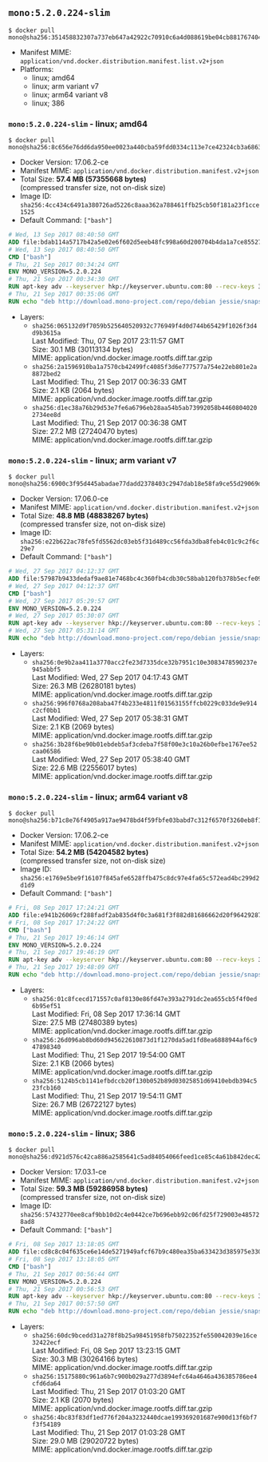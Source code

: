 ## `mono:5.2.0.224-slim`

```console
$ docker pull mono@sha256:351458832307a737eb647a42922c70910c6a4d088619be04cb8817674046a5cc
```

-	Manifest MIME: `application/vnd.docker.distribution.manifest.list.v2+json`
-	Platforms:
	-	linux; amd64
	-	linux; arm variant v7
	-	linux; arm64 variant v8
	-	linux; 386

### `mono:5.2.0.224-slim` - linux; amd64

```console
$ docker pull mono@sha256:8c656e76dd6da950ee0023a440cba59fdd0334c113e7ce42324cb3a6863d94da
```

-	Docker Version: 17.06.2-ce
-	Manifest MIME: `application/vnd.docker.distribution.manifest.v2+json`
-	Total Size: **57.4 MB (57355668 bytes)**  
	(compressed transfer size, not on-disk size)
-	Image ID: `sha256:4cc434c6491a380726ad5226c8aaa362a788461ffb25cb50f181a23f1cce1525`
-	Default Command: `["bash"]`

```dockerfile
# Wed, 13 Sep 2017 08:40:50 GMT
ADD file:bdab114a5717b42a5e02e6f602d5eeb48fc998a60d200704b4da1a7ce8552775 in / 
# Wed, 13 Sep 2017 08:40:50 GMT
CMD ["bash"]
# Thu, 21 Sep 2017 00:34:24 GMT
ENV MONO_VERSION=5.2.0.224
# Thu, 21 Sep 2017 00:34:30 GMT
RUN apt-key adv --keyserver hkp://keyserver.ubuntu.com:80 --recv-keys 3FA7E0328081BFF6A14DA29AA6A19B38D3D831EF
# Thu, 21 Sep 2017 00:35:06 GMT
RUN echo "deb http://download.mono-project.com/repo/debian jessie/snapshots/$MONO_VERSION main" > /etc/apt/sources.list.d/mono-official.list   && apt-get update   && apt-get install -y mono-runtime   && rm -rf /var/lib/apt/lists/* /tmp/*
```

-	Layers:
	-	`sha256:065132d9f7059b525640520932c776949f4d0d744b65429f1026f3d4d9b3615a`  
		Last Modified: Thu, 07 Sep 2017 23:11:57 GMT  
		Size: 30.1 MB (30113134 bytes)  
		MIME: application/vnd.docker.image.rootfs.diff.tar.gzip
	-	`sha256:2a1596910ba1a7570cb42499fc4085f3d6e777577a754e22eb801e2a8872bed2`  
		Last Modified: Thu, 21 Sep 2017 00:36:33 GMT  
		Size: 2.1 KB (2064 bytes)  
		MIME: application/vnd.docker.image.rootfs.diff.tar.gzip
	-	`sha256:d1ec38a76b29d53e7fe6a6796eb28aa54b5ab73992058b44608040202734ee8d`  
		Last Modified: Thu, 21 Sep 2017 00:36:38 GMT  
		Size: 27.2 MB (27240470 bytes)  
		MIME: application/vnd.docker.image.rootfs.diff.tar.gzip

### `mono:5.2.0.224-slim` - linux; arm variant v7

```console
$ docker pull mono@sha256:6900c3f95d445abadae77dadd2378403c2947dab18e58fa9ce55d29069dab760
```

-	Docker Version: 17.06.0-ce
-	Manifest MIME: `application/vnd.docker.distribution.manifest.v2+json`
-	Total Size: **48.8 MB (48838267 bytes)**  
	(compressed transfer size, not on-disk size)
-	Image ID: `sha256:e22b622ac78fe5fd5562dc03eb5f31d489cc56fda3dba8feb4c01c9c2f6c29e7`
-	Default Command: `["bash"]`

```dockerfile
# Wed, 27 Sep 2017 04:12:37 GMT
ADD file:57987b9433dedaf9ae81e7468bc4c360fb4cdb30c58bab120fb378b5ecfe0956 in / 
# Wed, 27 Sep 2017 04:12:37 GMT
CMD ["bash"]
# Wed, 27 Sep 2017 05:29:57 GMT
ENV MONO_VERSION=5.2.0.224
# Wed, 27 Sep 2017 05:30:07 GMT
RUN apt-key adv --keyserver hkp://keyserver.ubuntu.com:80 --recv-keys 3FA7E0328081BFF6A14DA29AA6A19B38D3D831EF
# Wed, 27 Sep 2017 05:31:14 GMT
RUN echo "deb http://download.mono-project.com/repo/debian jessie/snapshots/$MONO_VERSION main" > /etc/apt/sources.list.d/mono-official.list   && apt-get update   && apt-get install -y mono-runtime   && rm -rf /var/lib/apt/lists/* /tmp/*
```

-	Layers:
	-	`sha256:0e9b2aa411a3770acc2fe23d7335dce32b7951c10e3083478590237e945abbf5`  
		Last Modified: Wed, 27 Sep 2017 04:17:43 GMT  
		Size: 26.3 MB (26280181 bytes)  
		MIME: application/vnd.docker.image.rootfs.diff.tar.gzip
	-	`sha256:996f0768a208aba47f4b233e4811f01563155ffcb0229c033de9e914c2cf0bb1`  
		Last Modified: Wed, 27 Sep 2017 05:38:31 GMT  
		Size: 2.1 KB (2069 bytes)  
		MIME: application/vnd.docker.image.rootfs.diff.tar.gzip
	-	`sha256:3b28f6be90b01ebdeb5af3cdeba7f58f00e3c10a26b0efbe1767ee52caa06586`  
		Last Modified: Wed, 27 Sep 2017 05:38:40 GMT  
		Size: 22.6 MB (22556017 bytes)  
		MIME: application/vnd.docker.image.rootfs.diff.tar.gzip

### `mono:5.2.0.224-slim` - linux; arm64 variant v8

```console
$ docker pull mono@sha256:b71c8e76f4905a917ae9478bd4f59fbfe03babd7c312f6570f3260eb8f123bfa
```

-	Docker Version: 17.06.2-ce
-	Manifest MIME: `application/vnd.docker.distribution.manifest.v2+json`
-	Total Size: **54.2 MB (54204582 bytes)**  
	(compressed transfer size, not on-disk size)
-	Image ID: `sha256:e1769e5be9f16107f845afe6528ffb475c8dc97e4fa65c572ead4bc299d2d1d9`
-	Default Command: `["bash"]`

```dockerfile
# Fri, 08 Sep 2017 17:24:21 GMT
ADD file:e941b26069cf288fadf2ab835d4f0c3a681f3f882d81686662d20f9642928795 in / 
# Fri, 08 Sep 2017 17:24:22 GMT
CMD ["bash"]
# Thu, 21 Sep 2017 19:46:14 GMT
ENV MONO_VERSION=5.2.0.224
# Thu, 21 Sep 2017 19:46:19 GMT
RUN apt-key adv --keyserver hkp://keyserver.ubuntu.com:80 --recv-keys 3FA7E0328081BFF6A14DA29AA6A19B38D3D831EF
# Thu, 21 Sep 2017 19:48:09 GMT
RUN echo "deb http://download.mono-project.com/repo/debian jessie/snapshots/$MONO_VERSION main" > /etc/apt/sources.list.d/mono-official.list   && apt-get update   && apt-get install -y mono-runtime   && rm -rf /var/lib/apt/lists/* /tmp/*
```

-	Layers:
	-	`sha256:01c8fcecd171557c0af8130e86fd47e393a2791dc2ea655cb5f4f0ed6b95ef51`  
		Last Modified: Fri, 08 Sep 2017 17:36:14 GMT  
		Size: 27.5 MB (27480389 bytes)  
		MIME: application/vnd.docker.image.rootfs.diff.tar.gzip
	-	`sha256:26d096ab8bd60d945622610873d1f1270da5ad1fd8ea6888944af6c947898340`  
		Last Modified: Thu, 21 Sep 2017 19:54:00 GMT  
		Size: 2.1 KB (2066 bytes)  
		MIME: application/vnd.docker.image.rootfs.diff.tar.gzip
	-	`sha256:5124b5cb1141efbdccb20f130b052b89d03025851d69410ebdb394c523fcb160`  
		Last Modified: Thu, 21 Sep 2017 19:54:11 GMT  
		Size: 26.7 MB (26722127 bytes)  
		MIME: application/vnd.docker.image.rootfs.diff.tar.gzip

### `mono:5.2.0.224-slim` - linux; 386

```console
$ docker pull mono@sha256:d921d576c42ca886a2585641c5ad84054066feed1ce85c4a61b842dec4270e0b
```

-	Docker Version: 17.03.1-ce
-	Manifest MIME: `application/vnd.docker.distribution.manifest.v2+json`
-	Total Size: **59.3 MB (59286958 bytes)**  
	(compressed transfer size, not on-disk size)
-	Image ID: `sha256:57432770ee8caf9bb10d2c4e0442ce7b696ebb92c06fd25f729003e485728ad8`
-	Default Command: `["bash"]`

```dockerfile
# Fri, 08 Sep 2017 13:18:05 GMT
ADD file:cd8c8c04f635ce6e14de5271949afcf67b9c480ea35ba633423d385975e330ad in / 
# Fri, 08 Sep 2017 13:18:05 GMT
CMD ["bash"]
# Thu, 21 Sep 2017 00:56:44 GMT
ENV MONO_VERSION=5.2.0.224
# Thu, 21 Sep 2017 00:56:53 GMT
RUN apt-key adv --keyserver hkp://keyserver.ubuntu.com:80 --recv-keys 3FA7E0328081BFF6A14DA29AA6A19B38D3D831EF
# Thu, 21 Sep 2017 00:57:50 GMT
RUN echo "deb http://download.mono-project.com/repo/debian jessie/snapshots/$MONO_VERSION main" > /etc/apt/sources.list.d/mono-official.list   && apt-get update   && apt-get install -y mono-runtime   && rm -rf /var/lib/apt/lists/* /tmp/*
```

-	Layers:
	-	`sha256:60dc9bcedd31a278f8b25a98451958fb75022352fe550042039e16ce32422ecf`  
		Last Modified: Fri, 08 Sep 2017 13:23:15 GMT  
		Size: 30.3 MB (30264166 bytes)  
		MIME: application/vnd.docker.image.rootfs.diff.tar.gzip
	-	`sha256:15175880c961a6b7c900b029a277d3894efc64a4646a436385786ee4cfd6da64`  
		Last Modified: Thu, 21 Sep 2017 01:03:20 GMT  
		Size: 2.1 KB (2070 bytes)  
		MIME: application/vnd.docker.image.rootfs.diff.tar.gzip
	-	`sha256:4bc83f83df1ed776f204a3232440dcae199369201687e900d13f6bf7f3f54189`  
		Last Modified: Thu, 21 Sep 2017 01:03:28 GMT  
		Size: 29.0 MB (29020722 bytes)  
		MIME: application/vnd.docker.image.rootfs.diff.tar.gzip
